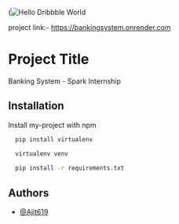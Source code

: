
(![Hello Dribbble World](https://user-images.githubusercontent.com/77828414/196035672-0eeea3a1-5a13-43ca-a2e1-2a73e9ea9913.gif)

project link:- https://bankingsystem.onrender.com
# Project Title

Banking System - Spark Internship

## Installation

Install my-project with npm

```bash
  pip install virtualenv 

  virtualenv venv
   
  pip install -r requirements.txt

```
    
## Authors

- [@Ajit619](https://github.com/Ajit619)

  

